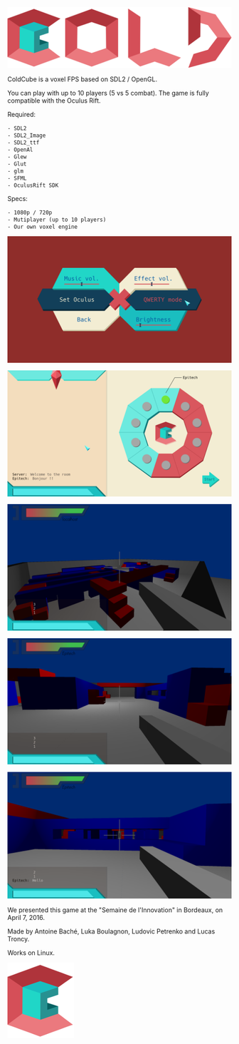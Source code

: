 ![Game Banner](/assets/imgs/banner.png?raw=true "ColdCube")

ColdCube is a voxel FPS based on SDL2 / OpenGL.

You can play with up to 10 players (5 vs 5 combat).
The game is fully compatible with the Oculus Rift.

Required:

	- SDL2
	- SDL2_Image
	- SDL2_ttf
	- OpenAl
	- Glew
	- Glut
	- glm
	- SFML
	- OculusRift SDK

Specs:

	- 1080p / 720p
	- Mutiplayer (up to 10 players)
	- Our own voxel engine

![Game Options](/assets/screenshots/options.png?raw=true "ColdCube Options Menu")

![Game Room](/assets/screenshots/room.png?raw=true "ColdCube Room")

![Game Screenshot](/assets/screenshots/game1.png?raw=true "ColdCube Game")

![Game Screenshot](/assets/screenshots/game2.png?raw=true "ColdCube Game")

![Game Screenshot](/assets/screenshots/game3.png?raw=true "ColdCube Game")

We presented this game at the "Semaine de l'Innovation" in Bordeaux, on April 7, 2016.

Made by Antoine Baché, Luka Boulagnon, Ludovic Petrenko and Lucas Troncy.

Works on Linux.

![Game Logo](/assets/imgs/logo.png?raw=true "ColdCube")